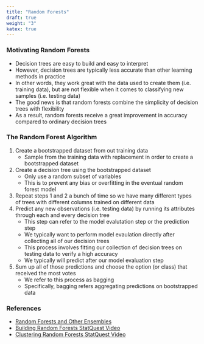 ```yaml
---
title: "Random Forests"
draft: true
weight: "3"
katex: true
---
```


### Motivating Random Forests
- Decision trees are easy to build and easy to interpret
- However, decision trees are typically less accurate than other learning methods in practice
- In other words, they work great with the data used to create them (i.e. training data), but are not flexible when it comes to classifying new samples (i.e. testing data)
- The good news is that random forests combine the simplicity of decision trees with flexibility
- As a result, random forests receive a great improvement in accuracy compared to ordinary decision trees

### The Random Forest Algorithm
1. Create a bootstrapped dataset from out training data
	- Sample from the training data with replacement in order to create a bootstrapped dataset
2. Create a decision tree using the bootstrapped dataset
	- Only use a random subset of variables
	- This is to prevent any bias or overfitting in the eventual random forest model
3. Repeat steps 1 and 2 a bunch of time so we have many different types of trees with different columns trained on different data
4. Predict any new observations (i.e. testing data) by running its attributes through each and every decision tree
	- This step can refer to the model evalutation step or the prediction step
	- We typically want to perform model evaulation directly after collecting all of our decision trees
	- This process involves fitting our collection of decision trees on testing data to verify a high accuracy
	- We typically will predict after our model evaluation step
5. Sum up all of those predictions and choose the option (or class) that received the most votes
	- We refer to this process as bagging
	- Specifically, bagging refers aggregating predictions on bootstrapped data

### References
- [Random Forests and Other Ensembles](http://www.stat.cmu.edu/~cshalizi/dm/19/lectures/25/lecture-25.html)
- [Building Random Forests StatQuest Video](https://www.youtube.com/watch?v=J4Wdy0Wc_xQ&vl=en)
- [Clustering Random Forests StatQuest Video](https://www.youtube.com/watch?v=nyxTdL_4Q-Q&t=408s)
